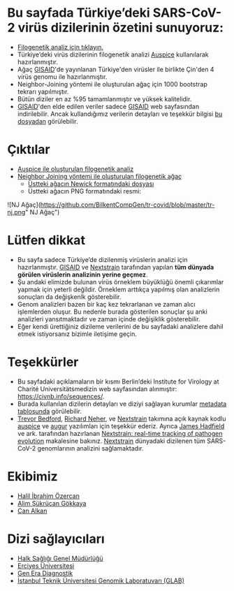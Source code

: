 Bu sayfada Türkiye’deki SARS-CoV-2 virüs dizilerinin özetini sunuyoruz:
=======================================================================

 * [Filogenetik analiz için tıklayın.](http://covid19.alkanlab.org/ncov?r=city)
 * Türkiye’deki virüs dizilerinin filogenetik analizi [Auspice](https://github.com/nextstrain/auspice) kullanılarak hazırlanmıştır. 
 * Ağaç [GISAID](https://www.gisaid.org/)'de yayınlanan Türkiye'den virüsler ile birlikte Çin'den 4 virüs genomu ile hazırlanmıştır. 
 * Neighbor-Joining yöntemi ile oluşturulan ağaç için 1000 bootstrap tekrarı yapılmıştır.
 * Bütün diziler en az %95 tamamlanmıştır ve yüksek kalitelidir.
 * [GISAID](https://www.gisaid.org/)'den elde edilen veriler sadece [GISAID](https://www.gisaid.org/) web sayfasından indirilebilir. Ancak kullandığımız verilerin detayları ve teşekkür bilgisi [bu dosyadan](https://github.com/BilkentCompGen/tr-covid/blob/master/metadata.tsv) görülebilir. 

Çıktılar
========

 * [Auspice ile oluşturulan filogenetik analiz](http://covid19.alkanlab.org/ncov?r=city)
 * [Neighbor Joining yöntemi ile oluşturulan filogenetik ağaç](https://github.com/BilkentCompGen/tr-covid/blob/master/tr-nj.pdf)
	* [Üstteki ağacın Newick formatındaki dosyası](https://github.com/BilkentCompGen/tr-covid/blob/master/tr-nj.phb)
	* Üstteki ağacın PNG formatındaki resmi: 

![NJ Ağaç](https://github.com/BilkentCompGen/tr-covid/blob/master/tr-nj.png" NJ Ağaç")


Lütfen dikkat
=============

 * Bu sayfa sadece Türkiye’de dizilenmiş virüslerin analizi için hazırlanmıştır. [GISAID](https://www.gisaid.org/) ve [Nextstrain](https://nextstrain.org/ncov) tarafından yapılan **tüm dünyada görülen virüslerin analizinin yerine geçmez**. 
 * Şu andaki elimizde bulunan virüs örneklem büyüklüğü önemli çıkarımlar yapmak için yeterli değildir. Örneklem arttıkça yapılmış olan analizlerin sonuçları da değişkenlk gösterebilir.
 * Genom analizleri bazen bir kaç kez tekrarlanan ve zaman alıcı işlemlerden oluşur. Bu nedenle burada gösterilen sonuçlar şu anki analizleri yansıtmaktadır ve zaman içinde değişiklik gösterebilir. 
 * Eğer kendi ürettiğiniz dizileme verilerini de bu sayfadaki analizlere dahil etmek istiyorsanız bizimle iletişime geçin.

Teşekkürler
===========

 * Bu sayfadaki açıklamaların bir kısmı Berlin’deki  Institute for Virology at Charité Universitätsmedizin web sayfasından alınmıştır: https://civnb.info/sequences/.
 * Burada kullanılan dizilerin detayları ve diziyi sağlayan kurumlar [metadata tablosunda](https://github.com/BilkentCompGen/tr-covid/blob/master/metadata.tsv) görülebilir.
 * [Trevor Bedford](https://bedford.io/team/trevor-bedford/), [Richard Neher](https://neherlab.org/richard-neher.html), ve [Nextstrain](https://nextstrain.org/ncov) takımına açık kaynak kodlu [auspice](https://github.com/nextstrain/auspice) ve [augur](https://github.com/nextstrain/augur) yazılımları için teşekkür ederiz. Ayrıca [James Hadfield](https://github.com/jameshadfield) ve ark. tarafından hazırlanan [Nextstrain: real-time tracking of pathogen evolution](https://academic.oup.com/bioinformatics/article/34/23/4121/5001388) makalesine bakınız. [Nextstrain](https://nextstrain.org/ncov) dünyadaki dizilenen tüm SARS-CoV-2 genomlarının analizini sağlamaktadır. 

Ekibimiz
========

 * [Halil İbrahim Özercan](https://www.linkedin.com/in/halilozercan/?originalSubdomain=tr)
 * [Alim Şükrücan Gökkaya](https://alimgokkaya.com/)
 * [Can Alkan](http://cs.bilkent.edu.tr/~calkan/)
 
Dizi sağlayıcıları
==================

 * [Halk Sağlığı Genel Müdürlüğü](https://hsgm.saglik.gov.tr/)
 * [Erciyes Üniversitesi](https://www.erciyes.edu.tr/)
 * [Gen Era Diagnostik](https://www.gen-era.com.tr/)
 * [İstanbul Teknik Üniversitesi Genomik Laboratuvarı (GLAB)](http://glab.info.tr/)

